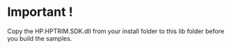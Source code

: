 # Important !
Copy the HP.HPTRIM.SDK.dll from your install folder to this lib folder before you build the samples.